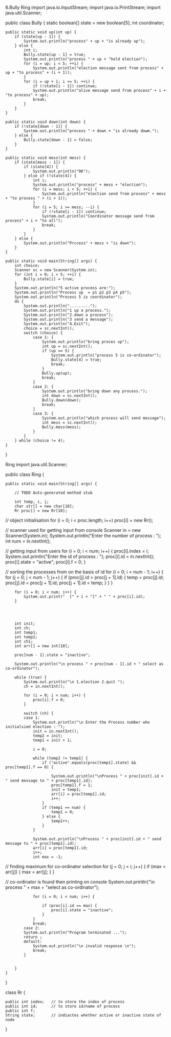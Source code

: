  6.Bully Ring
import java.io.InputStream;
import java.io.PrintStream;
import java.util.Scanner;

public class Bully {
    static boolean[] state = new boolean[5];
    int coordinator;

    public static void up(int up) {
        if (state[up - 1]) {
            System.out.println("process" + up + "is already up");
        } else {
            int i;
            Bully.state[up - 1] = true;
            System.out.println("process " + up + "held election");
            for (i = up; i < 5; ++i) {
                System.out.println("election message sent from process" + up + "to process" + (i + 1));
            }
            for (i = up + 1; i <= 5; ++i) {
                if (!state[i - 1]) continue;
                System.out.println("alive message send from process" + i + "to process" + up);
                break;
            }
        }
    }

    public static void down(int down) {
        if (!state[down - 1]) {
            System.out.println("process " + down + "is already dowm.");
        } else {
            Bully.state[down - 1] = false;
        }
    }

    public static void mess(int mess) {
        if (state[mess - 1]) {
            if (state[4]) {
                System.out.println("0K");
            } else if (!state[4]) {
                int i;
                System.out.println("process" + mess + "election");
                for (i = mess; i < 5; ++i) {
                    System.out.println("election send from process" + mess + "to process " + (i + 1));
                }
                for (i = 5; i >= mess; --i) {
                    if (!state[i - 1]) continue;
                    System.out.println("Coordinator message send from process" + i + "to all");
                    break;
                }
            }
        } else {
            System.out.println("Prccess" + mess + "is down");
        }
    }

    public static void main(String[] args) {
        int choice;
        Scanner sc = new Scanner(System.in);
        for (int i = 0; i < 5; ++i) {
            Bully.state[i] = true;
        }
        System.out.println("5 active process are:");
        System.out.println("Process up  = p1 p2 p3 p4 p5");
        System.out.println("Process 5 is coordinator");
        do {
            System.out.println(".........");
            System.out.println("1 up a process.");
            System.out.println("2.down a process");
            System.out.println("3 send a message");
            System.out.println("4.Exit");
            choice = sc.nextInt();
            switch (choice) {
                case 1: {
                    System.out.println("bring proces up");
                    int up = sc.nextInt();
                    if (up == 5) {
                        System.out.println("process 5 is co-ordinator");
                        Bully.state[4] = true;
                        break;
                    }
                    Bully.up(up);
                    break;
                }
                case 2: {
                    System.out.println("bring down any process.");
                    int down = sc.nextInt();
                    Bully.down(down);
                    break;
                }
                case 3: {
                    System.out.println("which process will send message");
                    int mess = sc.nextInt();
                    Bully.mess(mess);
                }
            }
        } while (choice != 4);
    }
}


Ring
import java.util.Scanner;

public class Ring {

	public static void main(String[] args) {

		// TODO Auto-generated method stub

		int temp, i, j;
		char str[] = new char[10];
		Rr proc[] = new Rr[10];

// object initialisation
		for (i = 0; i < proc.length; i++)
			proc[i] = new Rr();

// scanner used for getting input from console
		Scanner in = new Scanner(System.in);
		System.out.println("Enter the number of process : ");
		int num = in.nextInt();

// getting input from users
		for (i = 0; i < num; i++) {
			proc[i].index = i;
			System.out.println("Enter the id of process : ");
			proc[i].id = in.nextInt();
			proc[i].state = "active";
			proc[i].f = 0;
		}


// sorting the processes from on the basis of id
		for (i = 0; i < num - 1; i++) {
			for (j = 0; j < num - 1; j++) {
				if (proc[j].id > proc[j + 1].id) {
					temp = proc[j].id;
					proc[j].id = proc[j + 1].id;
					proc[j + 1].id = temp;
				}
			}
		}


		for (i = 0; i < num; i++) {
			System.out.print("  [" + i + "]" + " " + proc[i].id);
		}




		int init;
		int ch;
		int temp1;
		int temp2;
		int ch1;
		int arr[] = new int[10];

		proc[num - 1].state = "inactive";

		System.out.println("\n process " + proc[num - 1].id + " select as co-ordinator");

		while (true) {
			System.out.println("\n 1.election 2.quit ");
			ch = in.nextInt();

			for (i = 0; i < num; i++) {
				proc[i].f = 0;
			}

			switch (ch) {
			case 1:
				System.out.println("\n Enter the Process number who initialsied election : ");
				init = in.nextInt();
				temp2 = init;
				temp1 = init + 1;

				i = 0;

				while (temp2 != temp1) {
					if ("active".equals(proc[temp1].state) && proc[temp1].f == 0) {

						System.out.println("\nProcess " + proc[init].id + " send message to " + proc[temp1].id);
						proc[temp1].f = 1;
						init = temp1;
						arr[i] = proc[temp1].id;
						i++;
					}
					if (temp1 == num) {
						temp1 = 0;
					} else {
						temp1++;
					}
				}

				System.out.println("\nProcess " + proc[init].id + " send message to " + proc[temp1].id);
				arr[i] = proc[temp1].id;
				i++;
				int max = -1;


// finding maximum for co-ordinator selection
				for (j = 0; j < i; j++) {
					if (max < arr[j]) {
						max = arr[j];
					}
				}

// co-ordinator is found then printing on console
				System.out.println("\n process " + max + "select as co-ordinator");


				for (i = 0; i < num; i++) {

					if (proc[i].id == max) {
						proc[i].state = "inactive";
					}
				}
				break;
			case 2:
            System.out.println("Program terminated ...");
            return ;
			default:
				System.out.println("\n invalid response \n");
				break;
			}


		}
	}

}

class Rr {

	public int index;   // to store the index of process
	public int id;      // to store id/name of process
	public int f;
	String state;       // indiactes whether active or inactive state of node

}
